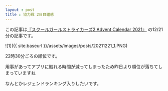 ```yaml
---
layout : post
title : 協力戦 2日目雑感
---
```


この記事は[『スクールガールストライカーズ2 Advent Calendar 2021』](https://adventar.org/calendars/6322) の12/21分の記事です。

![1]({{ site.baseurl }}/assets/images/posts/20211221_1.PNG)

22時30分ごろの順位です。

用事があってアプリに触れる時間が減ってしまったため昨日より順位が落ちてしまっていますね

なんとかレジェンドランキング入りしたいです。
